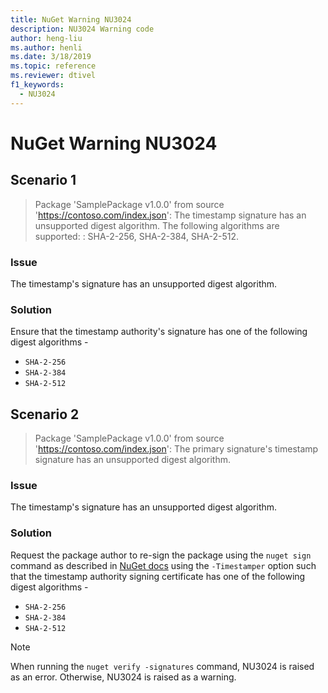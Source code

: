 ```yaml
---
title: NuGet Warning NU3024
description: NU3024 Warning code
author: heng-liu
ms.author: henli
ms.date: 3/18/2019
ms.topic: reference
ms.reviewer: dtivel
f1_keywords: 
  - NU3024
---
```


# NuGet Warning NU3024

## Scenario 1

> Package 'SamplePackage v1.0.0' from source 'https://contoso.com/index.json': The timestamp signature has an unsupported digest algorithm. The following algorithms are supported: : SHA-2-256, SHA-2-384, SHA-2-512.

### Issue

The timestamp's signature has an unsupported digest algorithm.


### Solution

Ensure that the timestamp authority's signature has one of the following digest algorithms - 
* `SHA-2-256`
* `SHA-2-384`
* `SHA-2-512`



## Scenario 2

> Package 'SamplePackage v1.0.0' from source 'https://contoso.com/index.json': The primary signature's timestamp signature has an unsupported digest algorithm.

### Issue

The timestamp's signature has an unsupported digest algorithm.


### Solution

Request the package author to re-sign the package using the `nuget sign` command as described in [NuGet docs](../../create-packages/sign-a-package.md) using the `-Timestamper` option such that the timestamp authority signing certificate has one of the following digest algorithms -
* `SHA-2-256`
* `SHA-2-384`
* `SHA-2-512`


> [!Note]
> When running the `nuget verify -signatures` command, NU3024 is raised as an error. Otherwise, NU3024 is raised as a warning.
